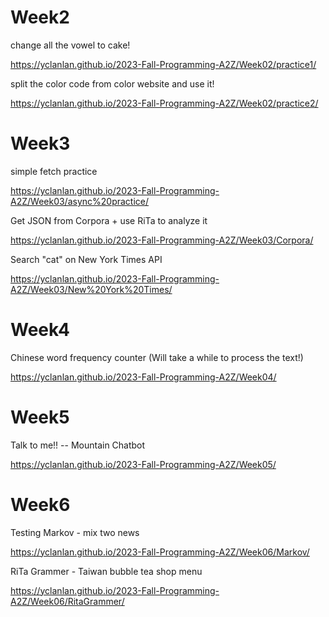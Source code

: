 # Week2

change all the vowel to cake!

https://yclanlan.github.io/2023-Fall-Programming-A2Z/Week02/practice1/

split the color code from color website and use it!

https://yclanlan.github.io/2023-Fall-Programming-A2Z/Week02/practice2/

# Week3

simple fetch practice

https://yclanlan.github.io/2023-Fall-Programming-A2Z/Week03/async%20practice/

Get JSON from Corpora + use RiTa to analyze it

https://yclanlan.github.io/2023-Fall-Programming-A2Z/Week03/Corpora/

Search "cat" on New York Times API

https://yclanlan.github.io/2023-Fall-Programming-A2Z/Week03/New%20York%20Times/

# Week4

Chinese word frequency counter
(Will take a while to process the text!)

https://yclanlan.github.io/2023-Fall-Programming-A2Z/Week04/ 


# Week5

Talk to me!! -- Mountain Chatbot

https://yclanlan.github.io/2023-Fall-Programming-A2Z/Week05/

# Week6

Testing Markov - mix two news

https://yclanlan.github.io/2023-Fall-Programming-A2Z/Week06/Markov/


RiTa Grammer - Taiwan bubble tea shop menu

https://yclanlan.github.io/2023-Fall-Programming-A2Z/Week06/RitaGrammer/